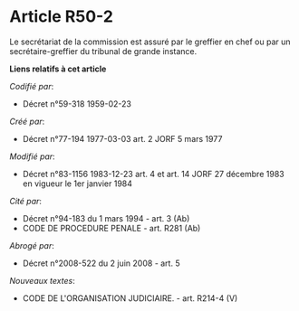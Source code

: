 # Article R50-2

Le secrétariat de la commission est assuré par le greffier en chef ou par un secrétaire-greffier du tribunal de grande
instance.

**Liens relatifs à cet article**

_Codifié par_:

  - Décret n°59-318 1959-02-23

_Créé par_:

  - Décret n°77-194 1977-03-03 art. 2 JORF 5 mars 1977

_Modifié par_:

  - Décret n°83-1156 1983-12-23 art. 4 et art. 14 JORF 27 décembre 1983 en vigueur le 1er janvier 1984

_Cité par_:

  - Décret n°94-183 du 1 mars 1994 - art. 3 (Ab)
  - CODE DE PROCEDURE PENALE - art. R281 (Ab)

_Abrogé par_:

  - Décret n°2008-522 du 2 juin 2008 - art. 5

_Nouveaux textes_:

  - CODE DE L'ORGANISATION JUDICIAIRE. - art. R214-4 (V)
